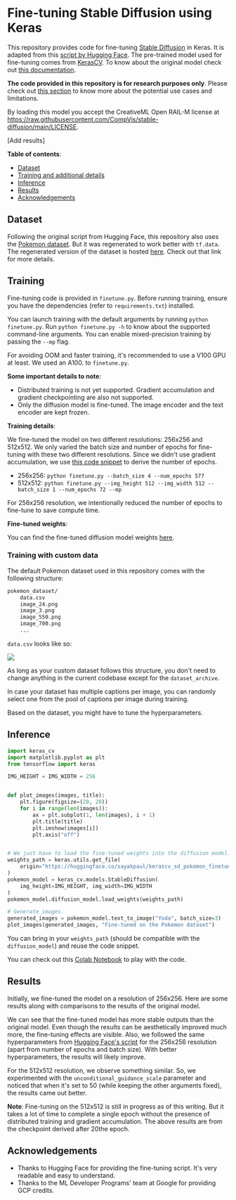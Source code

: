 # Fine-tuning Stable Diffusion using Keras

This repository provides code for fine-tuning [Stable Diffusion](https://huggingface.co/CompVis/stable-diffusion-v1-4) in Keras. It is adapted from this [script by Hugging Face](https://github.com/huggingface/diffusers/blob/main/examples/text_to_image/train_text_to_image.py). The pre-trained model used for fine-tuning comes from [KerasCV](https://github.com/keras-team/keras-cv/tree/master/keras_cv/models/stable_diffusion). To know about the original model check out [this documentation](https://huggingface.co/CompVis/stable-diffusion-v1-4).  

**The code provided in this repository is for research purposes only**. Please check out [this section](https://github.com/keras-team/keras-cv/tree/master/keras_cv/models/stable_diffusion#uses) to know more about the potential use cases and limitations.

By loading this model you accept the CreativeML Open RAIL-M license at https://raw.githubusercontent.com/CompVis/stable-diffusion/main/LICENSE.

[Add results]

**Table of contents**:

* [Dataset](#dataset)
* [Training and additional details](#training)
* [Inference](#inference)
* [Results](#results)
* [Acknowledgements](#acknowledgements)

## Dataset 

Following the original script from Hugging Face, this repository also uses the [Pokemon dataset](https://huggingface.co/datasets/lambdalabs/pokemon-blip-captions). But it was regenerated to work better with `tf.data`. The regenerated version of the dataset is hosted [here](https://huggingface.co/datasets/sayakpaul/pokemon-blip-original-version). Check out that link for more details.

## Training

Fine-tuning code is provided in `finetune.py`. Before running training, ensure you have the dependencies (refer to `requirements.txt`) installed.

You can launch training with the default arguments by running `python finetune.py`. Run `python finetune.py -h` to know about the supported command-line arguments. You can enable mixed-precision training by passing the `--mp` flag.

For avoiding OOM and faster training, it's recommended to use a V100 GPU at least. We used an A100.  to `finetune.py`. 

**Some important details to note**:

* Distributed training is not yet supported. Gradient accumulation and gradient checkpointing are also not supported.
* Only the diffusion model is fine-tuned. The image encoder and the text encoder are kept frozen. 


**Training details**:

We fine-tuned the model on two different resolutions: 256x256 and 512x512. We only varied the batch size and number of epochs for fine-tuning
with these two different resolutions. Since we didn't use gradient accumulation, we use [this code snippet](https://github.com/huggingface/diffusers/blob/b693aff7951c8562a2d11664dd78667c5a97640e/examples/text_to_image/train_text_to_image.py#L568-L572) to derive the number of epochs. 

* 256x256: `python finetune.py --batch_size 4 --num_epochs 577`
* 512x512: `python finetune.py --img_height 512 --img_width 512 --batch_size 1 --num_epochs 72 --mp`

For 256x256 resolution, we intentionally reduced the number of epochs to fine-tune to save compute time.

**Fine-tuned weights**:

You can find the fine-tuned diffusion model weights [here](https://huggingface.co/sayakpaul/kerascv_sd_pokemon_finetuned/tree/main). 

### Training with custom data

The default Pokemon dataset used in this repository comes with the following structure:

```bash 
pokemon_dataset/
    data.csv
    image_24.png   
    image_3.png    
    image_550.png  
    image_700.png
    ...
```

`data.csv` looks like so:

![](https://i.imgur.com/AeRqWPH.png)

As long as your custom dataset follows this structure, you don't need to change anything in the current codebase except for the `dataset_archive`.

In case your dataset has multiple captions per image, you can randomly select one from the pool of captions per image during training.

Based on the dataset, you might have to tune the hyperparameters.

## Inference

```py
import keras_cv
import matplotlib.pyplot as plt
from tensorflow import keras

IMG_HEIGHT = IMG_WIDTH = 256


def plot_images(images, title):
    plt.figure(figsize=(20, 20))
    for i in range(len(images)):
        ax = plt.subplot(1, len(images), i + 1)
        plt.title(title)
        plt.imshow(images[i])
        plt.axis("off")


# We just have to load the fine-tuned weights into the diffusion model.
weights_path = keras.utils.get_file(
    origin="https://huggingface.co/sayakpaul/kerascv_sd_pokemon_finetuned/resolve/main/ema_diffusion_model.h5"
)
pokemon_model = keras_cv.models.StableDiffusion(
    img_height=IMG_HEIGHT, img_width=IMG_WIDTH
)
pokemon_model.diffusion_model.load_weights(weights_path)

# Generate images.
generated_images = pokemon_model.text_to_image("Yoda", batch_size=3)
plot_images(generated_images, "Fine-tuned on the Pokemon dataset")
```

You can bring in your `weights_path` (should be compatible with the `diffusion_model`) and reuse the code snippet. 

You can check out this [Colab Notebook](https://colab.research.google.com/github/sayakpaul/stable-diffusion-keras-ft/blob/main/notebooks/generate_images_with_finetuned_stable_diffusion.ipynb) to play with the code.

## Results

Initially, we fine-tuned the model on a resolution of 256x256. Here are some results along with comparisons to the results of the original model. 


We can see that the fine-tuned model has more stable outputs than the original model. Even though the results can be aesthetically improved much more, the fine-tuning effects are visible. Also, we followed the same hyperparameters from [Hugging Face's script](https://github.com/huggingface/diffusers/blob/main/examples/text_to_image/train_text_to_image.py) for the 256x256 resolution (apart from number of epochs and batch size). With 
better hyperparameters, the results will likely improve.

For the 512x512 resolution, we observe something similar. So, we experimented with the `unconditional_guidance_scale` parameter and noticed that when it's set to 50 (while keeping the other arguments fixed), the results came out better.

**Note**: Fine-tuning on the 512x512 is still in progress as of this writing. But it takes a lot of time to complete a single epoch without the presence of distributed training and gradient accumulation. The above results are from the checkpoint derived after 20the epoch. 

## Acknowledgements

* Thanks to Hugging Face for providing the fine-tuning script. It's very readable and easy to understand.
* Thanks to the ML Developer Programs' team at Google for providing GCP credits.
